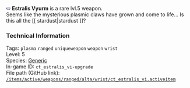 ![ ](https://raw.githubusercontent.com/Ceterai/Enternia/main/items/active/weapons/ranged/alta/wrist/ct_estralis_vi_2.png) **Estralis Vyurm** is a rare lvl.5 weapon.  
Seems like the mysterious plasmic claws have grown and come to life... Is this all the [[ stardust|stardust ]]?

### Technical Information

Tags: `plasma` `ranged` `uniqueweapon` `weapon` `wrist`  
Level: 5  
Species: [Generic](https://starbounder.org/Perfectly_Generic_Item)  
In-game ID: `ct_estralis_vi-upgrade`  
File path (GitHub link): [`/items/active/weapons/ranged/alta/wrist/ct_estralis_vi.activeitem`](https://github.com/Ceterai/Enternia/blob/main/items/active/weapons/ranged/alta/wrist/ct_estralis_vi.activeitem)
